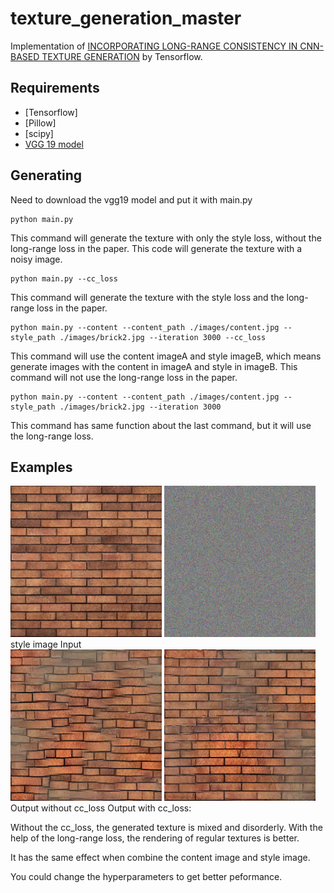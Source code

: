 # texture_generation_master

Implementation of [INCORPORATING LONG-RANGE CONSISTENCY IN CNN-BASED TEXTURE GENERATION](https://arxiv.org/pdf/1606.01286.pdf) by Tensorflow.

## Requirements
 - [Tensorflow]
 - [Pillow]
 - [scipy]
 - [VGG 19 model](https://drive.google.com/file/d/0B8QJdgMvQDrVU2cyZjFKU1RrLUU/view?usp=sharing)

## Generating
Need to download the vgg19 model and put it with main.py

```
python main.py
```
This command will generate the texture with only the style loss, without the long-range loss in the paper.
This code will generate the texture with a noisy image.

```
python main.py --cc_loss
```
This command will generate the texture with the style loss and the long-range loss in the paper.

```
python main.py --content --content_path ./images/content.jpg --style_path ./images/brick2.jpg --iteration 3000 --cc_loss
```
This command will use the content imageA and style imageB, which means generate images with the content in imageA and style in imageB.
This command will not use the long-range loss in the paper.

```
python main.py --content --content_path ./images/content.jpg --style_path ./images/brick2.jpg --iteration 3000
```
This command has same function about the last command, but it will use the long-range loss.

## Examples

<p>
<img src="https://github.com/ty625911724/texture_generation_master/blob/master/images/brick.jpg?raw=true" width="48%" title="style image"/>
<img src="https://github.com/ty625911724/texture_generation_master/blob/master/images/noisy.jpg?raw=true" width="48%"/>
                  style image                                                                 Input <br/>
<img src="https://github.com/ty625911724/texture_generation_master/blob/master/images/results_style.png?raw=true" width="48%"/>
<img src="https://github.com/ty625911724/texture_generation_master/blob/master/images/results_cc.png?raw=true" width="48%"/>
                  Output without cc_loss                                             Output with cc_loss: <br/>
</p>
Without the cc_loss, the generated texture is mixed and disorderly.
With the help of the long-range loss, the rendering of regular textures is better.

It has the same effect when combine the content image and style image.

You could change the hyperparameters to get better peformance.
